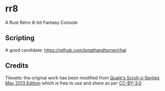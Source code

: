 # rr8

A Rust Retro 8-bit Fantasy Console

## Scripting

A good candidate: https://github.com/jonathandturner/rhai

## Credits

Tilesets: the original work has been modified from [Quale's Scroll-o-Sprites May 2013 Edition](https://imgur.com/a/uHx4k) which is free to use and share as per [CC-BY-3.0](https://creativecommons.org/licenses/by/3.0/legalcode)
